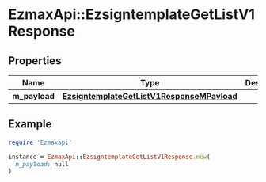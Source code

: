 # EzmaxApi::EzsigntemplateGetListV1Response

## Properties

| Name | Type | Description | Notes |
| ---- | ---- | ----------- | ----- |
| **m_payload** | [**EzsigntemplateGetListV1ResponseMPayload**](EzsigntemplateGetListV1ResponseMPayload.md) |  |  |

## Example

```ruby
require 'Ezmaxapi'

instance = EzmaxApi::EzsigntemplateGetListV1Response.new(
  m_payload: null
)
```

